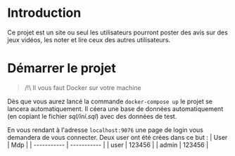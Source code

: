 # Introduction
Ce projet est un site ou seul les utilisateurs pourront poster des avis sur des jeux vidéos, les noter et lire ceux des autres utilisateurs. 

# Démarrer le projet
> /!\ Il vous faut Docker sur votre machine 

Dès que vous aurez lancé la commande `docker-compose up` le projet se lancera automatiquement. 
Il céera une base de données automatiquement (en copiant le fichier *sql/ini.sql*) avec des données de test.

En vous rendant à l'adresse `localhost:9076` une page de login vous demandera de vous connecter. 
Deux user ont été crées dans ce but : 
| User | Mdp |
| ----------- | ----------- |
| user  | 123456 |
| admin | 123456 |
